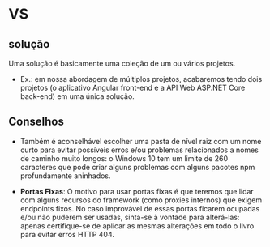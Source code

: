 # VS

## solução

Uma solução é basicamente uma coleção de um ou vários projetos.

- Ex.: em nossa abordagem de múltiplos projetos, acabaremos tendo dois projetos (o aplicativo Angular front-end e a API Web ASP.NET Core back-end) em uma única solução.

## Conselhos

- Também é aconselhável escolher uma pasta de nível raiz com um nome curto para evitar possíveis erros e/ou problemas relacionados a nomes de caminho muito longos: o Windows 10 tem um limite de 260 caracteres que pode criar alguns problemas com alguns pacotes npm profundamente aninhados.

- **Portas Fixas**: O motivo para usar portas fixas é que teremos que lidar com alguns recursos do framework (como proxies internos) que exigem endpoints fixos. No caso improvável de essas portas ficarem ocupadas e/ou não puderem ser usadas, sinta-se à vontade para alterá-las: apenas certifique-se de aplicar as mesmas alterações em todo o livro para evitar erros HTTP 404.
